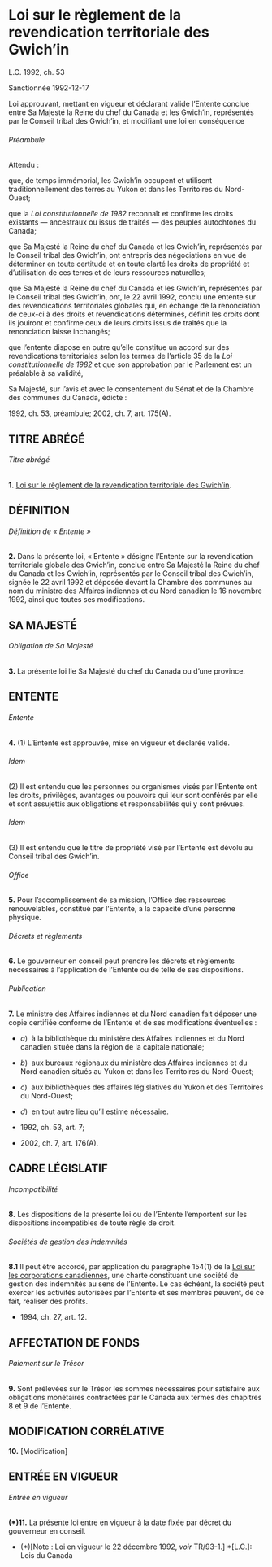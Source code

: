 # Loi sur le règlement de la revendication territoriale des Gwich’in

L.C. 1992, ch. 53

Sanctionnée 1992-12-17

Loi approuvant, mettant en vigueur et déclarant valide l’Entente conclue entre Sa Majesté la Reine du chef du Canada et les Gwich’in, représentés par le Conseil tribal des Gwich’in, et modifiant une loi en conséquence

###### Préambule

Attendu :

que, de temps immémorial, les Gwich’in occupent et utilisent traditionnellement des terres au Yukon et dans les Territoires du Nord-Ouest;

que la _Loi constitutionnelle de 1982_ reconnaît et confirme les droits existants — ancestraux ou issus de traités — des peuples autochtones du Canada;

que Sa Majesté la Reine du chef du Canada et les Gwich’in, représentés par le Conseil tribal des Gwich’in, ont entrepris des négociations en vue de déterminer en toute certitude et en toute clarté les droits de propriété et d’utilisation de ces terres et de leurs ressources naturelles;

que Sa Majesté la Reine du chef du Canada et les Gwich’in, représentés par le Conseil tribal des Gwich’in, ont, le 22 avril 1992, conclu une entente sur des revendications territoriales globales qui, en échange de la renonciation de ceux-ci à des droits et revendications déterminés, définit les droits dont ils jouiront et confirme ceux de leurs droits issus de traités que la renonciation laisse inchangés;

que l’entente dispose en outre qu’elle constitue un accord sur des revendications territoriales selon les termes de l’article 35 de la _Loi constitutionnelle de 1982_ et que son approbation par le Parlement est un préalable à sa validité,

Sa Majesté, sur l’avis et avec le consentement du Sénat et de la Chambre des communes du Canada, édicte :

1992, ch. 53, préambule; 2002, ch. 7, art. 175(A).

## TITRE ABRÉGÉ

###### Titre abrégé

**1.** [Loi sur le règlement de la revendication territoriale des Gwich’in](/canada/fra/lois/G/G-11.8.md).

## DÉFINITION

###### Définition de « Entente »

**2.** Dans la présente loi, « Entente » désigne l’Entente sur la revendication territoriale globale des Gwich’in, conclue entre Sa Majesté la Reine du chef du Canada et les Gwich’in, représentés par le Conseil tribal des Gwich’in, signée le 22 avril 1992 et déposée devant la Chambre des communes au nom du ministre des Affaires indiennes et du Nord canadien le 16 novembre 1992, ainsi que toutes ses modifications.

## SA MAJESTÉ

###### Obligation de Sa Majesté

**3.** La présente loi lie Sa Majesté du chef du Canada ou d’une province.

## ENTENTE

###### Entente

**4.** (1) L’Entente est approuvée, mise en vigueur et déclarée valide.

###### Idem

(2) Il est entendu que les personnes ou organismes visés par l’Entente ont les droits, privilèges, avantages ou pouvoirs qui leur sont conférés par elle et sont assujettis aux obligations et responsabilités qui y sont prévues.

###### Idem

(3) Il est entendu que le titre de propriété visé par l’Entente est dévolu au Conseil tribal des Gwich’in.

###### Office

**5.** Pour l’accomplissement de sa mission, l’Office des ressources renouvelables, constitué par l’Entente, a la capacité d’une personne physique.

###### Décrets et règlements

**6.** Le gouverneur en conseil peut prendre les décrets et règlements nécessaires à l’application de l’Entente ou de telle de ses dispositions.

###### Publication

**7.** Le ministre des Affaires indiennes et du Nord canadien fait déposer une copie certifiée conforme de l’Entente et de ses modifications éventuelles :

  * _a_)  à la bibliothèque du ministère des Affaires indiennes et du Nord canadien située dans la région de la capitale nationale;

  * _b_)  aux bureaux régionaux du ministère des Affaires indiennes et du Nord canadien situés au Yukon et dans les Territoires du Nord-Ouest;

  * _c_)  aux bibliothèques des affaires législatives du Yukon et des Territoires du Nord-Ouest;

  * _d_)  en tout autre lieu qu’il estime nécessaire.

  * 1992, ch. 53, art. 7;
  * 2002, ch. 7, art. 176(A).

## CADRE LÉGISLATIF

###### Incompatibilité

**8.** Les dispositions de la présente loi ou de l’Entente l’emportent sur les dispositions incompatibles de toute règle de droit.

###### Sociétés de gestion des indemnités

**8.1** Il peut être accordé, par application du paragraphe 154(1) de la [Loi sur les corporations canadiennes](/canada/fra/lois/C/C-1.8.md), une charte constituant une société de gestion des indemnités au sens de l’Entente. Le cas échéant, la société peut exercer les activités autorisées par l’Entente et ses membres peuvent, de ce fait, réaliser des profits.

  * 1994, ch. 27, art. 12.

## AFFECTATION DE FONDS

###### Paiement sur le Trésor

**9.** Sont prélevées sur le Trésor les sommes nécessaires pour satisfaire aux obligations monétaires contractées par le Canada aux termes des chapitres 8 et 9 de l’Entente.

## MODIFICATION CORRÉLATIVE

**10.** [Modification]

## ENTRÉE EN VIGUEUR

###### Entrée en vigueur

**(*)11.** La présente loi entre en vigueur à la date fixée par décret du gouverneur en conseil.

  * (*)[Note : Loi en vigueur le 22 décembre 1992, _voir_ TR/93-1.]
  *[L.C.]: Lois du Canada
